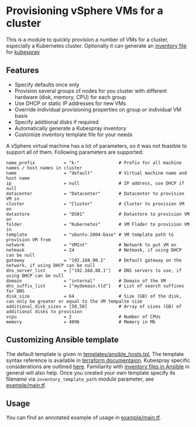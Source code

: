 # Provisioning vSphere VMs for a cluster

This is a module to quickly provision a number of VMs for a cluster, especially a Kubernetes cluster. Optionally it can generate an [inventory file](https://github.com/kubernetes-sigs/kubespray/blob/master/docs/ansible.md) for [kubespray](https://github.com/kubernetes-sigs/kubespray)

## Features

* Specify defaults once only
* Provision several groups of nodes for you cluster with different hardware (disk, memory, CPU) for each group
* Use DHCP or static IP addresses for new VMs
* Override individual provisioning properties on group or individual VM basis
* Specify additional disks if required
* Automatically generate a Kubespray inventory
* Customize inventory template file for your needs

A vSphere virtual machine has a lot of parameters, so it was not feasible to support all of them. Following parameters are supported:

```text
name_prefix           = "k-"               # Prefix for all machine names / host names in cluster
name                  = "default"          # Virtual machine name and host name
ip                    = null               # IP address, use DHCP if null
datacenter            = "Datacenter"       # Datacenter to provision VM in
cluster               = "Cluster"          # Cluster to provision VM on
datastore             = "DS01"             # Datastore to provision VM on
folder                = "Kubernetes"       # VM Floder to provision VM in
template              = "ubuntu-2004-base" # VM template path to provision VM from
network               = "VMInt"            # Network to put VM on
netmask               = 24                 # Netmask, if using DHCP can be null
gateway               = "192.168.90.1"     # Default gateway on the network, if using DHCP can be null
dns_server_list       = ["192.168.88.1"]   # DNS servers to use, if using DHCP can be null
domain                = "internal"         # Domain of the VM
dns_suffix_list       = ["mydomain.tld"]   # List of search suffixes for DNS
disk_size             = 64                 # Size (GB) of the disk, can only be greater or equal to the VM tempalte size
additional_disk_sizes = [50,50]            # Array of sizes (GB) of additional disks to provision
vcpu                  = 2                  # Number of CPUs
memory                = 4096               # Memory in Mb
```
## Customizing Ansible template

The default template is given in [templates/ansible_hosts.tpl](templates/ansible_hosts.tpl), The template syntax reference is available in [terraform documentaion](https://www.terraform.io/docs/configuration/expressions.html#string-templates). Kubespray specific considerations are outlined [here](https://github.com/kubernetes-sigs/kubespray/blob/master/docs/ansible.md). Familiarity with [inventory files in Ansible](https://docs.ansible.com/ansible/latest/user_guide/intro_inventory.html) in general will also help. Once you created your own template specify its filename via `inventory_template_path` module parameter, see [example/main.tf](example/main.tf).

## Usage

You can find an annotated example of usage in [example/main.tf](example/main.tf).

